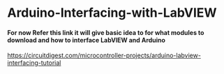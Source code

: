 # Arduino-Interfacing-with-LabVIEW

#### For now Refer this link it will give basic idea to for what modules to download and how to interface LabVIEW and Arduino

https://circuitdigest.com/microcontroller-projects/arduino-labview-interfacing-tutorial
